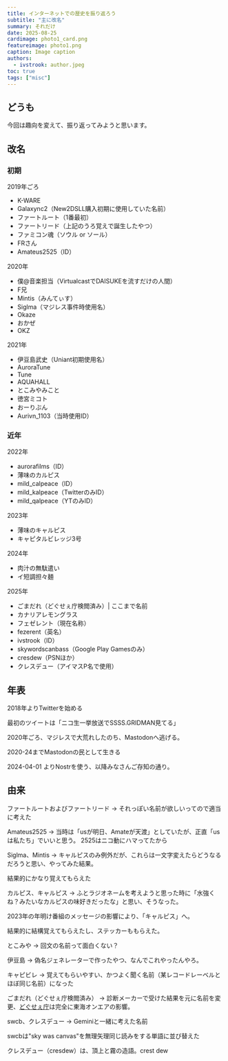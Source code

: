```yaml
---
title: インターネットでの歴史を振り返ろう
subtitle: "主に改名"
summary: それだけ
date: 2025-08-25
cardimage: photo1_card.png
featureimage: photo1.png
caption: Image caption
authors:
  - ivstrook: author.jpeg
toc: true
tags: ["misc"]
---
```


## どうも
今回は趣向を変えて、振り返ってみようと思います。

## 改名
### 初期
 2019年ごろ
  - K-WARE
  - Galaxync2（New2DSLL購入初期に使用していた名前）
  - ファートルート（1番最初）
  - ファートリード（上記のうろ覚えで誕生したやつ）
  - ファミコン魂（ソウル or ソール）
  - FRさん
  - Amateus2525（ID）

 2020年
  - 僕@音楽担当（VirtualcastでDAISUKEを流すだけの人間）
  - F兄
  - Mintis（みんてぃす）
  - Siglma（マジレス事件時使用名）
  - Okaze
  - おかぜ
  - OKZ

 2021年
  - 伊豆島武史（Uniant初期使用名）
  - AuroraTune
  - Tune
  - AQUAHALL
  - とこみやみこと
  - 徳宮ミコト
  - おーりぶん
  - Aurivn_1103（当時使用ID）

### 近年
 2022年
  - aurorafilms（ID）
  - 薄味のカルピス
  - mild_calpeace（ID）
  - mild_kalpeace（TwitterのみID）
  - mild_qalpeace（YTのみID）


 2023年
  - 薄味のキャルピス
  - キャピタルビレッジ3号

 2024年
  - 肉汁の無駄遣い
  - イ短調担々麺

 2025年
  - ごまだれ（どぐせぇ庁検閲済み）| ここまで名前
  - カナリアレモングラス
  - フェゼレント（現在名称）
  - fezerent（英名）
  - ivstrook（ID）
  - skywordscanbass（Google Play Gamesのみ）
  - cresdew（PSNほか）
  - クレスデュー（アイマスP名で使用）

## 年表
2018年よりTwitterを始める

最初のツイートは「ニコ生一挙放送でSSSS.GRIDMAN見てる」

2020年ごろ、マジレスで大荒れしたのち、Mastodonへ逃げる。

2020-24までMastodonの民として生きる

2024-04-01 よりNostrを使う、以降みなさんご存知の通り。

## 由来
ファートルートおよびファートリード
-> それっぽい名前が欲しいってので適当に考えた

Amateus2525
-> 当時は「usが明日、Amateが天渡」としていたが、正直「usは私たち」でいいと思う。
2525はニコ動にハマってたから

Siglma、Mintis
-> キャルピスのみ例外だが、これらは一文字変えたらどうなるだろうと思い、やってみた結果。

結果的にかなり覚えてもらえた

カルピス、キャルピス
-> ふとラジオネームを考えようと思った時に「水強くね？みたいなカルピスの味好きだったな」と思い、そうなった。

2023年の年明け番組のメッセージの影響により、「キャルピス」へ。

結果的に結構覚えてもらえたし、ステッカーももらえた。

とこみや
-> 回文の名前って面白くない？

伊豆島
-> 偽名ジェネレーターで作ったやつ、なんでこれやったんやろ。

キャピビレ
-> 覚えてもらいやすい、かつよく聞く名前（某レコードレーベルとほぼ同じ名前）になった

ごまだれ（どぐせぇ庁検閲済み）
-> 診断メーカーで受けた結果を元に名前を変更、[どぐせぇ庁](https://www.youtube.com/watch?v=9dYkgU8CapA)は完全に東海オンエアの影響。

swcb、クレスデュー
-> Geminiと一緒に考えた名前

swcbは"sky was canvas"を無理矢理同じ読みをする単語に並び替えた

クレスデュー（cresdew）は、頂上と霧の造語。crest dew
